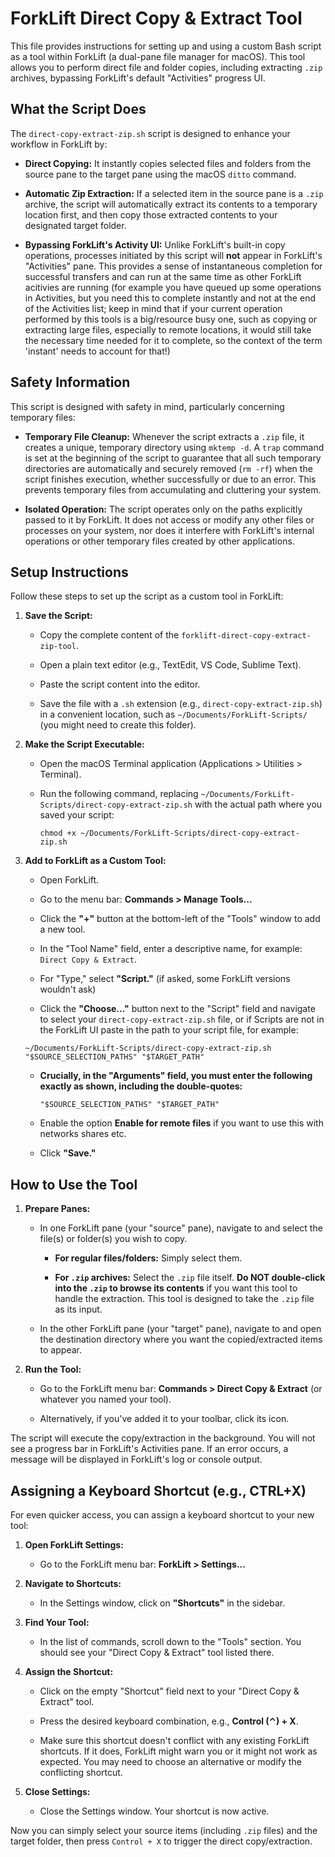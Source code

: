 # ForkLift Direct Copy & Extract Tool

This file provides instructions for setting up and using a custom Bash script as a tool within ForkLift (a dual-pane file manager for macOS). This tool allows you to perform direct file and folder copies, including extracting `.zip` archives, bypassing ForkLift's default "Activities" progress UI.

## What the Script Does

The `direct-copy-extract-zip.sh` script is designed to enhance your workflow in ForkLift by:

- **Direct Copying:** It instantly copies selected files and folders from the source pane to the target pane using the macOS `ditto` command.

- **Automatic Zip Extraction:** If a selected item in the source pane is a `.zip` archive, the script will automatically extract its contents to a temporary location first, and then copy those extracted contents to your designated target folder.

- **Bypassing ForkLift's Activity UI:** Unlike ForkLift's built-in copy operations, processes initiated by this script will **not** appear in ForkLift's "Activities" pane. This provides a sense of instantaneous completion for successful transfers and can run at the same time as other ForkLift acitivies are running (for example you have queued up some operations in Activities, but you need this to complete instantly and not at the end of the Activities list; keep in mind that if your current operation performed by this tools is a big/resource busy one, such as copying or extracting large files, especially to remote locations, it would still take the necessary time needed for it to complete, so the context of the term 'instant' needs to account for that!)

## Safety Information

This script is designed with safety in mind, particularly concerning temporary files:

- **Temporary File Cleanup:** Whenever the script extracts a `.zip` file, it creates a unique, temporary directory using `mktemp -d`. A `trap` command is set at the beginning of the script to guarantee that all such temporary directories are automatically and securely removed (`rm -rf`) when the script finishes execution, whether successfully or due to an error. This prevents temporary files from accumulating and cluttering your system.

- **Isolated Operation:** The script operates only on the paths explicitly passed to it by ForkLift. It does not access or modify any other files or processes on your system, nor does it interfere with ForkLift's internal operations or other temporary files created by other applications.

## Setup Instructions

Follow these steps to set up the script as a custom tool in ForkLift:

1. **Save the Script:**

   - Copy the complete content of the `forklift-direct-copy-extract-zip-tool`.

   - Open a plain text editor (e.g., TextEdit, VS Code, Sublime Text).

   - Paste the script content into the editor.

   - Save the file with a `.sh` extension (e.g., `direct-copy-extract-zip.sh`) in a convenient location, such as `~/Documents/ForkLift-Scripts/` (you might need to create this folder).

2. **Make the Script Executable:**

   - Open the macOS Terminal application (Applications > Utilities > Terminal).

   - Run the following command, replacing `~/Documents/ForkLift-Scripts/direct-copy-extract-zip.sh` with the actual path where you saved your script:

     ```
     chmod +x ~/Documents/ForkLift-Scripts/direct-copy-extract-zip.sh

     ```

3. **Add to ForkLift as a Custom Tool:**

   - Open ForkLift.

   - Go to the menu bar: **Commands > Manage Tools...**

   - Click the **"+"** button at the bottom-left of the "Tools" window to add a new tool.

   - In the "Tool Name" field, enter a descriptive name, for example: `Direct Copy & Extract`.

   - For "Type," select **"Script."** (if asked, some ForkLift versions wouldn't ask)

   - Click the **"Choose..."** button next to the "Script" field and navigate to select your `direct-copy-extract-zip.sh` file, or if Scripts are not in the ForkLift UI paste in the path to your script file, for example:

   ```
   ~/Documents/ForkLift-Scripts/direct-copy-extract-zip.sh "$SOURCE_SELECTION_PATHS" "$TARGET_PATH"
   ```

   - **Crucially, in the "Arguments" field, you must enter the following exactly as shown, including the double-quotes:**

     ```
     "$SOURCE_SELECTION_PATHS" "$TARGET_PATH"

     ```

   - Enable the option **Enable for remote files** if you want to use this with networks shares etc.

   - Click **"Save."**

## How to Use the Tool

1. **Prepare Panes:**

   - In one ForkLift pane (your "source" pane), navigate to and select the file(s) or folder(s) you wish to copy.

     - **For regular files/folders:** Simply select them.

     - **For `.zip` archives:** Select the `.zip` file itself. **Do NOT double-click into the `.zip` to browse its contents** if you want this tool to handle the extraction. This tool is designed to take the `.zip` file as its input.

   - In the other ForkLift pane (your "target" pane), navigate to and open the destination directory where you want the copied/extracted items to appear.

2. **Run the Tool:**

   - Go to the ForkLift menu bar: **Commands > Direct Copy & Extract** (or whatever you named your tool).

   - Alternatively, if you've added it to your toolbar, click its icon.

The script will execute the copy/extraction in the background. You will not see a progress bar in ForkLift's Activities pane. If an error occurs, a message will be displayed in ForkLift's log or console output.

## Assigning a Keyboard Shortcut (e.g., CTRL+X)

For even quicker access, you can assign a keyboard shortcut to your new tool:

1. **Open ForkLift Settings:**

   - Go to the ForkLift menu bar: **ForkLift > Settings...**

2. **Navigate to Shortcuts:**

   - In the Settings window, click on **"Shortcuts"** in the sidebar.

3. **Find Your Tool:**

   - In the list of commands, scroll down to the "Tools" section. You should see your "Direct Copy & Extract" tool listed there.

4. **Assign the Shortcut:**

   - Click on the empty "Shortcut" field next to your "Direct Copy & Extract" tool.

   - Press the desired keyboard combination, e.g., **Control (⌃) + X**.

   - Make sure this shortcut doesn't conflict with any existing ForkLift shortcuts. If it does, ForkLift might warn you or it might not work as expected. You may need to choose an alternative or modify the conflicting shortcut.

5. **Close Settings:**

   - Close the Settings window. Your shortcut is now active.

Now you can simply select your source items (including `.zip` files) and the target folder, then press `Control + X` to trigger the direct copy/extraction.
